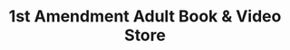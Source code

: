 ---
title: "1st Amendment Adult Book & Video Store"
url: /oxford/1st-amendment-adult-book-and-video-store/
shop: erotic
---